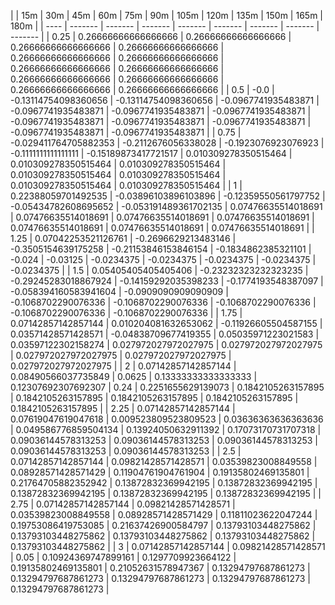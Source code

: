 | | 15m | 30m | 45m | 60m | 75m | 90m | 105m | 120m | 135m | 150m | 165m | 180m | 
| ---- | ------- | ------- | ------- | ------- | ------- | ------- | ------- | ------- |
| 0.25 | 0.26666666666666666 | 0.26666666666666666 | 0.26666666666666666 | 0.26666666666666666 | 0.26666666666666666 | 0.26666666666666666 | 0.26666666666666666 | 0.26666666666666666 | 0.26666666666666666 | 0.26666666666666666 | 0.26666666666666666 | 0.26666666666666666 | 
| 0.5 | -0.0 | -0.13114754098360656 | -0.13114754098360656 | -0.0967741935483871 | -0.0967741935483871 | -0.0967741935483871 | -0.0967741935483871 | -0.0967741935483871 | -0.0967741935483871 | -0.0967741935483871 | -0.0967741935483871 | -0.0967741935483871 | 
| 0.75 | -0.029411764705882353 | -0.2112676056338028 | -0.1923076923076923 | -0.1111111111111111 | -0.15189873417721517 | 0.010309278350515464 | 0.010309278350515464 | 0.010309278350515464 | 0.010309278350515464 | 0.010309278350515464 | 0.010309278350515464 | 0.010309278350515464 | 
| 1 | 0.22388059701492535 | -0.03896103896103896 | -0.12359550561797752 | -0.05434782608695652 | -0.053191489361702135 | 0.07476635514018691 | 0.07476635514018691 | 0.07476635514018691 | 0.07476635514018691 | 0.07476635514018691 | 0.07476635514018691 | 0.07476635514018691 | 
| 1.25 | 0.07042253521126761 | -0.2696629213483146 | -0.3505154639175258 | -0.21153846153846154 | -0.1834862385321101 | -0.024 | -0.03125 | -0.0234375 | -0.0234375 | -0.0234375 | -0.0234375 | -0.0234375 | 
| 1.5 | 0.05405405405405406 | -0.23232323232323235 | -0.29245283018867924 | -0.14159292035398233 | -0.1774193548387097 | -0.058394160583941604 | -0.0909090909090909 | -0.1068702290076336 | -0.1068702290076336 | -0.1068702290076336 | -0.1068702290076336 | -0.1068702290076336 | 
| 1.75 | 0.07142857142857144 | 0.010204081632653062 | -0.11926605504587155 | 0.03571428571428571 | -0.04838709677419355 | 0.05035971223021583 | 0.03597122302158274 | 0.027972027972027975 | 0.027972027972027975 | 0.027972027972027975 | 0.027972027972027975 | 0.027972027972027975 | 
| 2 | 0.07142857142857144 | 0.08490566037735849 | 0.0625 | 0.13333333333333333 | 0.12307692307692307 | 0.24 | 0.2251655629139073 | 0.1842105263157895 | 0.1842105263157895 | 0.1842105263157895 | 0.1842105263157895 | 0.1842105263157895 | 
| 2.25 | 0.07142857142857144 | 0.07619047619047618 | 0.009523809523809523 | 0.03636363636363636 | 0.049586776859504134 | 0.13924050632911392 | 0.17073170731707318 | 0.09036144578313253 | 0.09036144578313253 | 0.09036144578313253 | 0.09036144578313253 | 0.09036144578313253 | 
| 2.5 | 0.07142857142857144 | 0.09821428571428571 | 0.03539823008849558 | 0.08928571428571429 | 0.11904761904761904 | 0.19135802469135801 | 0.21764705882352942 | 0.13872832369942195 | 0.13872832369942195 | 0.13872832369942195 | 0.13872832369942195 | 0.13872832369942195 | 
| 2.75 | 0.07142857142857144 | 0.09821428571428571 | 0.03539823008849558 | 0.08928571428571429 | 0.11811023622047244 | 0.19753086419753085 | 0.21637426900584797 | 0.13793103448275862 | 0.13793103448275862 | 0.13793103448275862 | 0.13793103448275862 | 0.13793103448275862 | 
| 3 | 0.07142857142857144 | 0.09821428571428571 | 0.05 | 0.10924369747899161 | 0.1297709923664122 | 0.19135802469135801 | 0.21052631578947367 | 0.13294797687861273 | 0.13294797687861273 | 0.13294797687861273 | 0.13294797687861273 | 0.13294797687861273 | 
